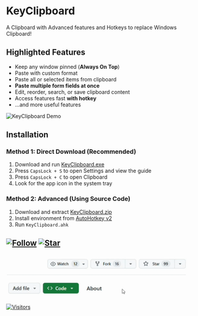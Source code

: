 # KeyClipboard

A Clipboard with Advanced features and Hotkeys to replace Windows Clipboard!

## Highlighted Features

- Keep any window pinned (**Always On Top**)  
- Paste with custom format  
- Paste all or selected items from clipboard  
- **Paste multiple form fields at once**  
- Edit, reorder, search, or save clipboard content  
- Access features fast **with hotkey** 
- …and more useful features

![KeyClipboard Demo](media/demo.gif)

## Installation

### Method 1: Direct Download (Recommended)
1. Download and run [KeyClipboard.exe](https://github.com/nvbangg/KeyClipboard/releases/latest)  
2. Press `CapsLock + S` to open Settings and view the guide
3. Press `CapsLock + C` to open Clipboard
4. Look for the app icon in the system tray

### Method 2: Advanced (Using Source Code)
1. Download and extract [KeyClipboard.zip](https://github.com/nvbangg/KeyClipboard/releases/latest)   
2. Install environment from [AutoHotkey v2](https://www.autohotkey.com)
3. Run `KeyClipboard.ahk`

## [![Follow](https://img.shields.io/github/followers/nvbangg?label=Follow%20my%20GitHub&logo=github)](https://github.com/nvbangg) [![Star](https://img.shields.io/github/stars/nvbangg/KeyClipboard?label=Star%20this%20repo&logo=github)](https://github.com/nvbangg/KeyClipboard)

![Gif](https://raw.githubusercontent.com/nvbangg/nvbangg/main/data/star_follow.gif)

[![Visitors](https://api.visitorbadge.io/api/visitors?path=https%3A%2F%2Fgithub.com%2Fnvbangg%2FKeyClipboard&countColor=%231e90ff)](https://visitorbadge.io/status?path=https%3A%2F%2Fgithub.com%2Fnvbangg%2FKeyClipboard)
